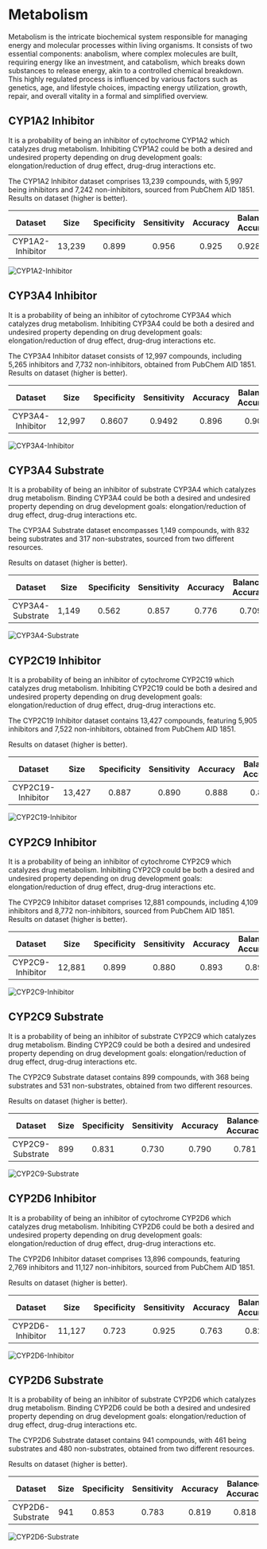 # Metabolism

Metabolism is the intricate biochemical system responsible for managing energy and molecular processes within living organisms. It consists of two essential components: anabolism, where complex molecules are built, requiring energy like an investment, and catabolism, which breaks down substances to release energy, akin to a controlled chemical breakdown. This highly regulated process is influenced by various factors such as genetics, age, and lifestyle choices, impacting energy utilization, growth, repair, and overall vitality in a formal and simplified overview.

## CYP1A2 Inhibitor

It is a probability of being an inhibitor of cytochrome CYP1A2 which catalyzes drug metabolism. Inhibiting CYP1A2 could be both a desired and undesired property depending on drug development goals: elongation/reduction of drug effect, drug-drug interactions etc.

The CYP1A2 Inhibitor dataset comprises 13,239 compounds, with 5,997 being inhibitors and 7,242 non-inhibitors, sourced from PubChem AID 1851.
Results on dataset (higher is better).

| Dataset | Size | Specificity | Sensitivity | Accuracy | Balanced Accuracy |
| :---: | :---: | :---: | :---: | :---: | :--- |
| CYP1A2-Inhibitor | 13,239 | 0.899 | 0.956 | 0.925 | 0.928 |

![CYP1A2-Inhibitor](../Roc_Auc/CYP1A2-Inhibitor.PNG)

## CYP3A4 Inhibitor

It is a probability of being an inhibitor of cytochrome CYP3A4 which catalyzes drug metabolism. Inhibiting CYP3A4 could be both a desired and undesired property depending on drug development goals: elongation/reduction of drug effect, drug-drug interactions etc.

The CYP3A4 Inhibitor dataset consists of 12,997 compounds, including 5,265 inhibitors and 7,732 non-inhibitors, obtained from PubChem AID 1851.
Results on dataset (higher is better).

| Dataset | Size | Specificity | Sensitivity | Accuracy | Balanced Accuracy |
| :---: | :---: | :---: | :---: | :---: | :---: |
| CYP3A4-Inhibitor | 12,997 | 0.8607 | 0.9492 | 0.896 | 0.905 |

![CYP3A4-Inhibitor](../Roc_Auc/CYP3A4-Inhibitor.PNG)

## CYP3A4 Substrate

It is a probability of being an inhibitor of substrate CYP3A4 which catalyzes drug metabolism. Binding CYP3A4 could be both a desired and undesired property depending on drug development goals: elongation/reduction of drug effect, drug-drug interactions etc.

The CYP3A4 Substrate dataset encompasses 1,149 compounds, with 832 being substrates and 317 non-substrates, sourced from two different resources.

Results on dataset (higher is better).

| Dataset | Size | Specificity | Sensitivity | Accuracy | Balanced Accuracy |
| :---: | :---: | :---: | :---: | :---: | :---: |
| CYP3A4-Substrate | 1,149 | 0.562 | 0.857 | 0.776 | 0.709 |

![CYP3A4-Substrate](../Roc_Auc/CYP3A4-Substrate.PNG)

## CYP2C19 Inhibitor

It is a probability of being an inhibitor of cytochrome CYP2C19 which catalyzes drug metabolism. Inhibiting CYP2C19 could be both a desired and undesired property depending on drug development goals: elongation/reduction of drug effect, drug-drug interactions etc.

The CYP2C19 Inhibitor dataset contains 13,427 compounds, featuring 5,905 inhibitors and 7,522 non-inhibitors, obtained from PubChem AID 1851.

Results on dataset (higher is better).

| Dataset | Size | Specificity | Sensitivity | Accuracy | Balanced Accuracy |
| :---: | :---: | :---: | :---: | :---: | :---: |
| CYP2C19-Inhibitor | 13,427 | 0.887 | 0.890 | 0.888 | 0.889 |

![CYP2C19-Inhibitor](../Roc_Auc/CYP2C19-Inhibitor.PNG)

## CYP2C9 Inhibitor

It is a probability of being an inhibitor of cytochrome CYP2C9 which catalyzes drug metabolism. Inhibiting CYP2C9 could be both a desired and undesired property depending on drug development goals: elongation/reduction of drug effect, drug-drug interactions etc.

The CYP2C9 Inhibitor dataset comprises 12,881 compounds, including 4,109 inhibitors and 8,772 non-inhibitors, sourced from PubChem AID 1851.
Results on dataset (higher is better).

| Dataset | Size | Specificity | Sensitivity | Accuracy | Balanced Accuracy |
| :---: | :---: | :---: | :---: | :---: | :---: |
| CYP2C9-Inhibitor | 12,881 | 0.899 | 0.880 | 0.893 | 0.890 |

![CYP2C9-Inhibitor](../Roc_Auc/CYP2C9-Inhibitor.PNG)

## CYP2C9 Substrate

It is a probability of being an inhibitor of substrate CYP2C9 which catalyzes drug metabolism. Binding CYP2C9 could be both a desired and undesired property depending on drug development goals: elongation/reduction of drug effect, drug-drug interactions etc.

The CYP2C9 Substrate dataset contains 899 compounds, with 368 being substrates and 531 non-substrates, obtained from two different resources.

Results on dataset (higher is better).

| Dataset | Size | Specificity | Sensitivity | Accuracy | Balanced Accuracy |
| :---: | :---: | :---: | :---: | :---: | :---: |
| CYP2C9-Substrate | 899 | 0.831 | 0.730 | 0.790 | 0.781 |

![CYP2C9-Substrate](../Roc_Auc/CYP2C9-Substrate.PNG)

## CYP2D6 Inhibitor

It is a probability of being an inhibitor of cytochrome CYP2D6 which catalyzes drug metabolism. Inhibiting CYP2D6 could be both a desired and undesired property depending on drug development goals: elongation/reduction of drug effect, drug-drug interactions etc.

The CYP2D6 Inhibitor dataset comprises 13,896 compounds, featuring 2,769 inhibitors and 11,127 non-inhibitors, sourced from PubChem AID 1851.

Results on dataset (higher is better).

| Dataset | Size | Specificity | Sensitivity | Accuracy | Balanced Accuracy |
| :---: | :---: | :---: | :---: | :---: | :---: |
| CYP2D6-Inhibitor | 11,127 | 0.723 | 0.925 | 0.763 | 0.824 |

![CYP2D6-Inhibitor](../Roc_Auc/CYP2D6-Inhibitor.PNG)

## CYP2D6 Substrate

It is a probability of being an inhibitor of substrate CYP2D6 which catalyzes drug metabolism. Binding CYP2D6 could be both a desired and undesired property depending on drug development goals: elongation/reduction of drug effect, drug-drug interactions etc.

The CYP2D6 Substrate dataset contains 941 compounds, with 461 being substrates and 480 non-substrates, obtained from two different resources.

Results on dataset (higher is better).

| Dataset | Size | Specificity | Sensitivity | Accuracy | Balanced Accuracy |
| :---: | :---: | :---: | :---: | :---: | :---: |
| CYP2D6-Substrate | 941 | 0.853 | 0.783 | 0.819 | 0.818 |

![CYP2D6-Substrate](../Roc_Auc/CYP2D6-Substrate.PNG)
